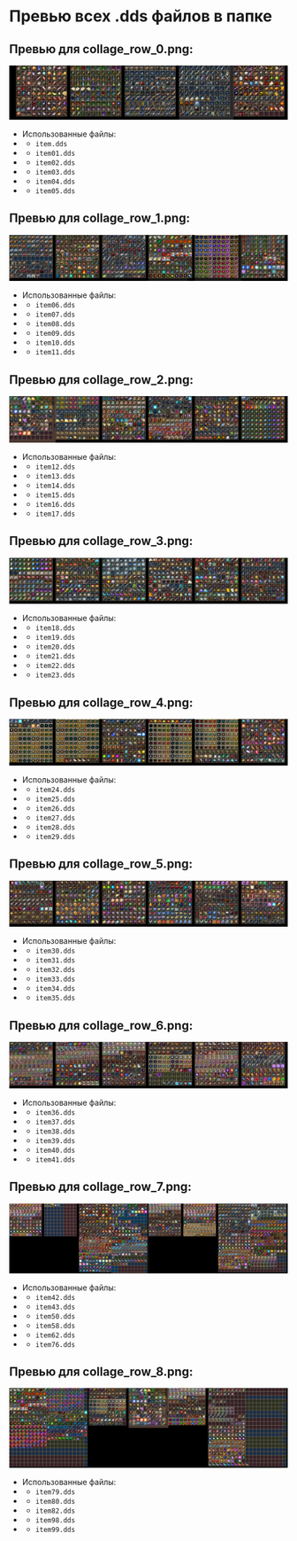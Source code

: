 # Превью всех .dds файлов в папке
## Превью для collage_row_0.png:
![collage_row_0.png](collage_row_0.png)
- Использованные файлы:
- - ``` item.dds ```
- - ``` item01.dds ```
- - ``` item02.dds ```
- - ``` item03.dds ```
- - ``` item04.dds ```
- - ``` item05.dds ```
## Превью для collage_row_1.png:
![collage_row_1.png](collage_row_1.png)
- Использованные файлы:
- - ``` item06.dds ```
- - ``` item07.dds ```
- - ``` item08.dds ```
- - ``` item09.dds ```
- - ``` item10.dds ```
- - ``` item11.dds ```
## Превью для collage_row_2.png:
![collage_row_2.png](collage_row_2.png)
- Использованные файлы:
- - ``` item12.dds ```
- - ``` item13.dds ```
- - ``` item14.dds ```
- - ``` item15.dds ```
- - ``` item16.dds ```
- - ``` item17.dds ```
## Превью для collage_row_3.png:
![collage_row_3.png](collage_row_3.png)
- Использованные файлы:
- - ``` item18.dds ```
- - ``` item19.dds ```
- - ``` item20.dds ```
- - ``` item21.dds ```
- - ``` item22.dds ```
- - ``` item23.dds ```
## Превью для collage_row_4.png:
![collage_row_4.png](collage_row_4.png)
- Использованные файлы:
- - ``` item24.dds ```
- - ``` item25.dds ```
- - ``` item26.dds ```
- - ``` item27.dds ```
- - ``` item28.dds ```
- - ``` item29.dds ```
## Превью для collage_row_5.png:
![collage_row_5.png](collage_row_5.png)
- Использованные файлы:
- - ``` item30.dds ```
- - ``` item31.dds ```
- - ``` item32.dds ```
- - ``` item33.dds ```
- - ``` item34.dds ```
- - ``` item35.dds ```
## Превью для collage_row_6.png:
![collage_row_6.png](collage_row_6.png)
- Использованные файлы:
- - ``` item36.dds ```
- - ``` item37.dds ```
- - ``` item38.dds ```
- - ``` item39.dds ```
- - ``` item40.dds ```
- - ``` item41.dds ```
## Превью для collage_row_7.png:
![collage_row_7.png](collage_row_7.png)
- Использованные файлы:
- - ``` item42.dds ```
- - ``` item43.dds ```
- - ``` item50.dds ```
- - ``` item58.dds ```
- - ``` item62.dds ```
- - ``` item76.dds ```
## Превью для collage_row_8.png:
![collage_row_8.png](collage_row_8.png)
- Использованные файлы:
- - ``` item79.dds ```
- - ``` item80.dds ```
- - ``` item82.dds ```
- - ``` item98.dds ```
- - ``` item99.dds ```

